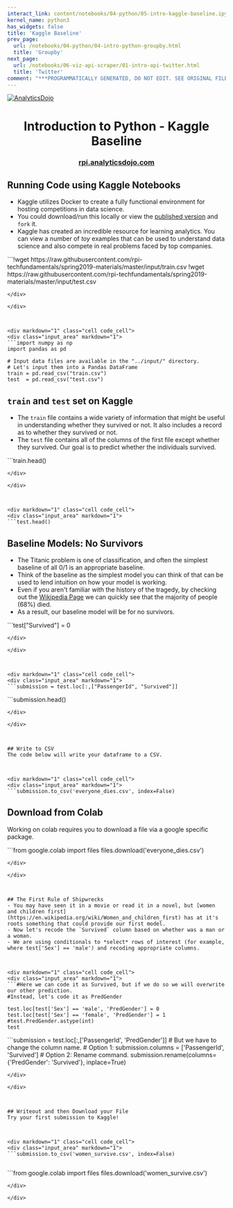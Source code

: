 ```yaml
---
interact_link: content/notebooks/04-python/05-intro-kaggle-baseline.ipynb
kernel_name: python3
has_widgets: false
title: 'Kaggle Baseline'
prev_page:
  url: /notebooks/04-python/04-intro-python-groupby.html
  title: 'Groupby'
next_page:
  url: /notebooks/06-viz-api-scraper/01-intro-api-twitter.html
  title: 'Twitter'
comment: "***PROGRAMMATICALLY GENERATED, DO NOT EDIT. SEE ORIGINAL FILES IN /content***"
---
```



[![AnalyticsDojo](https://github.com/rpi-techfundamentals/spring2019-materials/blob/master/fig/final-logo.png?raw=1)](http://rpi.analyticsdojo.com)
<center><h1>Introduction to Python - Kaggle Baseline</h1></center>
<center><h3><a href = 'http://rpi.analyticsdojo.com'>rpi.analyticsdojo.com</a></h3></center>






## Running Code using Kaggle Notebooks
- Kaggle utilizes Docker to create a fully functional environment for hosting competitions in data science.
- You could download/run this locally or view the [published version](https://www.kaggle.com/analyticsdojo/titanic-baseline-models-analyticsdojo-python/editnb) and `fork` it. 
- Kaggle has created an incredible resource for learning analytics.  You can view a number of *toy* examples that can be used to understand data science and also compete in real problems faced by top companies. 



<div markdown="1" class="cell code_cell">
<div class="input_area" markdown="1">
```!wget https://raw.githubusercontent.com/rpi-techfundamentals/spring2019-materials/master/input/train.csv
!wget https://raw.githubusercontent.com/rpi-techfundamentals/spring2019-materials/master/input/test.csv

```
</div>

</div>



<div markdown="1" class="cell code_cell">
<div class="input_area" markdown="1">
```import numpy as np 
import pandas as pd 

# Input data files are available in the "../input/" directory.
# Let's input them into a Pandas DataFrame
train = pd.read_csv("train.csv")
test  = pd.read_csv("test.csv")

```
</div>

</div>



## `train` and `test` set on Kaggle
- The `train` file contains a wide variety of information that might be useful in understanding whether they survived or not. It also includes a record as to whether they survived or not.
- The `test` file contains all of the columns of the first file except whether they survived. Our goal is to predict whether the individuals survived.



<div markdown="1" class="cell code_cell">
<div class="input_area" markdown="1">
```train.head()

```
</div>

</div>



<div markdown="1" class="cell code_cell">
<div class="input_area" markdown="1">
```test.head()

```
</div>

</div>



## Baseline Models: No Survivors
- The Titanic problem is one of classification, and often the simplest baseline of all 0/1 is an appropriate baseline.
- Think of the baseline as the simplest model you can think of that can be used to lend intuition on how your model is working. 
- Even if you aren't familiar with the history of the tragedy, by checking out the [Wikipedia Page](https://en.wikipedia.org/wiki/RMS_Titanic) we can quickly see that the majority of people (68%) died.
- As a result, our baseline model will be for no survivors.



<div markdown="1" class="cell code_cell">
<div class="input_area" markdown="1">
```test["Survived"] = 0

```
</div>

</div>



<div markdown="1" class="cell code_cell">
<div class="input_area" markdown="1">
```submission = test.loc[:,["PassengerId", "Survived"]]

```
</div>

</div>



<div markdown="1" class="cell code_cell">
<div class="input_area" markdown="1">
```submission.head()

```
</div>

</div>



## Write to CSV
The code below will write your dataframe to a CSV. 



<div markdown="1" class="cell code_cell">
<div class="input_area" markdown="1">
```submission.to_csv('everyone_dies.csv', index=False)

```
</div>

</div>



## Download from Colab
Working on colab requires you to download a file via a google specific package.  



<div markdown="1" class="cell code_cell">
<div class="input_area" markdown="1">
```from google.colab import files
files.download('everyone_dies.csv')

```
</div>

</div>



## The First Rule of Shipwrecks
- You may have seen it in a movie or read it in a novel, but [women and children first](https://en.wikipedia.org/wiki/Women_and_children_first) has at it's roots something that could provide our first model.
- Now let's recode the `Survived` column based on whether was a man or a woman.  
- We are using conditionals to *select* rows of interest (for example, where test['Sex'] == 'male') and recoding appropriate columns.



<div markdown="1" class="cell code_cell">
<div class="input_area" markdown="1">
```#Here we can code it as Survived, but if we do so we will overwrite our other prediction. 
#Instead, let's code it as PredGender

test.loc[test['Sex'] == 'male', 'PredGender'] = 0
test.loc[test['Sex'] == 'female', 'PredGender'] = 1
#test.PredGender.astype(int)
test

```
</div>

</div>



<div markdown="1" class="cell code_cell">
<div class="input_area" markdown="1">
```submission = test.loc[:,['PassengerId', 'PredGender']]
# But we have to change the column name.
# Option 1: submission.columns = ['PassengerId', 'Survived']
# Option 2: Rename command.
submission.rename(columns={'PredGender': 'Survived'}, inplace=True)

```
</div>

</div>



## Writeout and then Download your File
Try your first submission to Kaggle!



<div markdown="1" class="cell code_cell">
<div class="input_area" markdown="1">
```submission.to_csv('women_survive.csv', index=False)


```
</div>

</div>



<div markdown="1" class="cell code_cell">
<div class="input_area" markdown="1">
```from google.colab import files
files.download('women_survive.csv')

```
</div>

</div>

